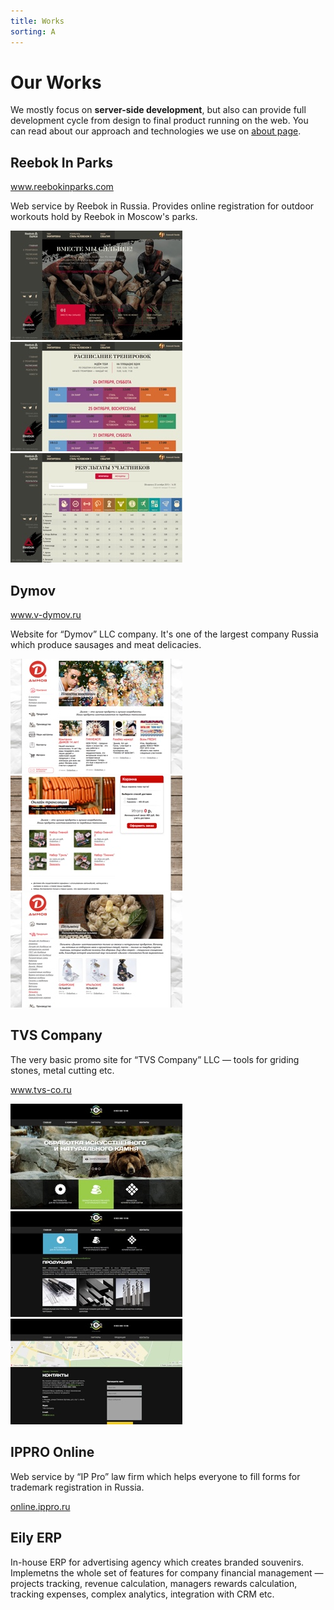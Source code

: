 ```yaml
---
title: Works
sorting: A
---
```


# Our Works

We mostly focus on **server-side development**, but also can provide full development cycle from design to final product running on the web. You can read about our approach and technologies we use on [about page](/about/).


## Reebok In Parks

<a href="http://www.reebokinparks.com" target="_blank">www.reebokinparks.com</a>

Web service by Reebok in Russia. Provides online registration for outdoor workouts hold by Reebok in Moscow's parks.

<img src="/assets/img/rbk_1.jpg" alt="Screenshot 1" class="img-rounded">
<img src="/assets/img/rbk_2.jpg" alt="Screenshot 2" class="img-rounded">
<img src="/assets/img/rbk_3.jpg" alt="Screenshot 3" class="img-rounded">


## Dymov

<a href="http://www.v-dymov.ru" target="_blank">www.v-dymov.ru</a>

Website for “Dymov” LLC company. It's one of the largest company Russia which produce sausages and meat delicacies. 

<img src="/assets/img/dymov_1.jpg" alt="Screenshot 1" class="img-rounded">
<img src="/assets/img/dymov_2.jpg" alt="Screenshot 2" class="img-rounded">
<img src="/assets/img/dymov_3.jpg" alt="Screenshot 3" class="img-rounded">


## TVS Company

The very basic promo site for “TVS Company” LLC — tools for griding stones, metal cutting etc.

<a href="http://tvs-co.ru" target="_blank">www.tvs-co.ru</a>

<img src="/assets/img/tvs_1.jpg" alt="Screenshot 1" class="img-rounded">
<img src="/assets/img/tvs_2.jpg" alt="Screenshot 2" class="img-rounded">
<img src="/assets/img/tvs_3.jpg" alt="Screenshot 3" class="img-rounded">


## IPPRO Online

Web service by “IP Pro” law firm which helps everyone to fill forms for trademark registration in Russia.

<a href="https://online.ippro.ru" target="_blank">online.ippro.ru</a>

## Eily ERP

In-house ERP for advertising agency which creates branded souvenirs. Implemetns the whole set of features for company financial management — projects tracking, revenue calculation, managers rewards calculation, tracking expenses, complex analytics, integration with CRM etc.
